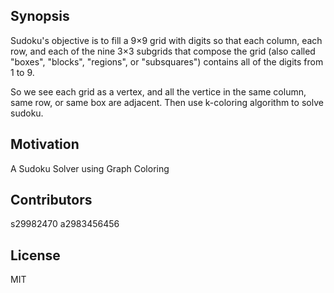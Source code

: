 ## Synopsis

Sudoku's objective is to fill a 9×9 grid with digits so
that each column, each row, and each of the
nine 3×3 subgrids that compose the grid (also
called "boxes", "blocks", "regions", or
"subsquares") contains all of the digits from 1
to 9.

So we see each grid as a vertex, and all the vertice in the same column, same row, or same box are adjacent.
Then use k-coloring algorithm to solve sudoku.


## Motivation

A Sudoku Solver using Graph Coloring


## Contributors

s29982470
a2983456456

## License

MIT
